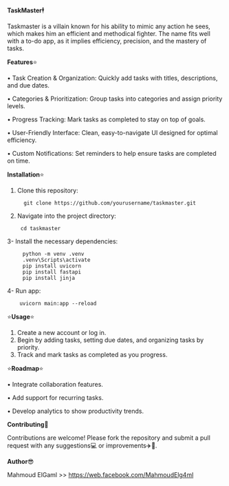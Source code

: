 **TaskMaster**🕴️

Taskmaster is a villain known for his ability to mimic any action he sees, which makes him an efficient and methodical fighter. The name fits well with a to-do app, as it implies efficiency, precision, and the mastery of tasks. 

**Features**⭐

•	Task Creation & Organization: Quickly add tasks with titles, descriptions, and due dates.

•	Categories & Prioritization: Group tasks into categories and assign priority levels.

•	Progress Tracking: Mark tasks as completed to stay on top of goals.

•	User-Friendly Interface: Clean, easy-to-navigate UI designed for optimal efficiency.

•	Custom Notifications: Set reminders to help ensure tasks are completed on time.


**Installation**⭐

1.	Clone this repository:
   
          git clone https://github.com/yourusername/taskmaster.git

3.  Navigate into the project directory:
   
         cd taskmaster
    
3-  Install the necessary dependencies:

         python -m venv .venv
         .venv\Scripts\activate
         pip install uvicorn
         pip install fastapi
         pip install jinja

4- Run app:

        uvicorn main:app --reload

        
⭐**Usage**⭐

1.	Create a new account or log in.
2.	Begin by adding tasks, setting due dates, and organizing tasks by priority.
3.	Track and mark tasks as completed as you progress.


⭐**Roadmap**⭐

•	Integrate collaboration features.

•	Add support for recurring tasks.

•	Develop analytics to show productivity trends.


**Contributing**🧗

Contributions are welcome! Please fork the repository and submit a pull request with any suggestions💻 or improvements✈️🥇.

**Author**😎

Mahmoud ElGaml >> https://web.facebook.com/MahmoudElg4ml


